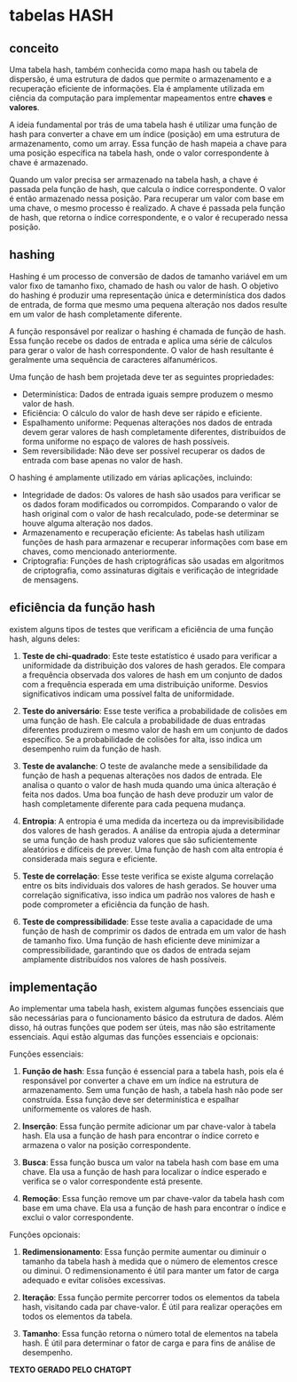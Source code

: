 # tabelas HASH

## conceito
Uma tabela hash, também conhecida como mapa hash ou tabela de dispersão, é uma estrutura de dados que permite o armazenamento e a recuperação eficiente de informações. Ela é amplamente utilizada em ciência da computação para implementar mapeamentos entre **chaves** e **valores**.

A ideia fundamental por trás de uma tabela hash é utilizar uma função de hash para converter a chave em um índice (posição) em uma estrutura de armazenamento, como um array. Essa função de hash mapeia a chave para uma posição específica na tabela hash, onde o valor correspondente à chave é armazenado.

Quando um valor precisa ser armazenado na tabela hash, a chave é passada pela função de hash, que calcula o índice correspondente. O valor é então armazenado nessa posição. Para recuperar um valor com base em uma chave, o mesmo processo é realizado. A chave é passada pela função de hash, que retorna o índice correspondente, e o valor é recuperado nessa posição.

## hashing

Hashing é um processo de conversão de dados de tamanho variável em um valor fixo de tamanho fixo, chamado de hash ou valor de hash. O objetivo do hashing é produzir uma representação única e determinística dos dados de entrada, de forma que mesmo uma pequena alteração nos dados resulte em um valor de hash completamente diferente.

A função responsável por realizar o hashing é chamada de função de hash. Essa função recebe os dados de entrada e aplica uma série de cálculos para gerar o valor de hash correspondente. O valor de hash resultante é geralmente uma sequência de caracteres alfanuméricos.

Uma função de hash bem projetada deve ter as seguintes propriedades:

- Determinística: Dados de entrada iguais sempre produzem o mesmo valor de hash.
- Eficiência: O cálculo do valor de hash deve ser rápido e eficiente.
- Espalhamento uniforme: Pequenas alterações nos dados de entrada devem gerar valores de hash completamente diferentes, distribuídos de forma uniforme no espaço de valores de hash possíveis.
- Sem reversibilidade: Não deve ser possível recuperar os dados de entrada com base apenas no valor de hash.

O hashing é amplamente utilizado em várias aplicações, incluindo:

- Integridade de dados: Os valores de hash são usados para verificar se os dados foram modificados ou corrompidos. Comparando o valor de hash original com o valor de hash recalculado, pode-se determinar se houve alguma alteração nos dados.
- Armazenamento e recuperação eficiente: As tabelas hash utilizam funções de hash para armazenar e recuperar informações com base em chaves, como mencionado anteriormente.
- Criptografia: Funções de hash criptográficas são usadas em algoritmos de criptografia, como assinaturas digitais e verificação de integridade de mensagens.

## eficiência da função hash

existem alguns tipos de testes que verificam a eficiência de uma função hash, alguns deles:

1. **Teste de chi-quadrado**: Este teste estatístico é usado para verificar a uniformidade da distribuição dos valores de hash gerados. Ele compara a frequência observada dos valores de hash em um conjunto de dados com a frequência esperada em uma distribuição uniforme. Desvios significativos indicam uma possível falta de uniformidade.

2. **Teste do aniversário**: Esse teste verifica a probabilidade de colisões em uma função de hash. Ele calcula a probabilidade de duas entradas diferentes produzirem o mesmo valor de hash em um conjunto de dados específico. Se a probabilidade de colisões for alta, isso indica um desempenho ruim da função de hash.

3. **Teste de avalanche**: O teste de avalanche mede a sensibilidade da função de hash a pequenas alterações nos dados de entrada. Ele analisa o quanto o valor de hash muda quando uma única alteração é feita nos dados. Uma boa função de hash deve produzir um valor de hash completamente diferente para cada pequena mudança.

4. **Entropia**: A entropia é uma medida da incerteza ou da imprevisibilidade dos valores de hash gerados. A análise da entropia ajuda a determinar se uma função de hash produz valores que são suficientemente aleatórios e difíceis de prever. Uma função de hash com alta entropia é considerada mais segura e eficiente.

5. **Teste de correlação**: Esse teste verifica se existe alguma correlação entre os bits individuais dos valores de hash gerados. Se houver uma correlação significativa, isso indica um padrão nos valores de hash e pode comprometer a eficiência da função de hash.

6. **Teste de compressibilidade**: Esse teste avalia a capacidade de uma função de hash de comprimir os dados de entrada em um valor de hash de tamanho fixo. Uma função de hash eficiente deve minimizar a compressibilidade, garantindo que os dados de entrada sejam amplamente distribuídos nos valores de hash possíveis.

## implementação

Ao implementar uma tabela hash, existem algumas funções essenciais que são necessárias para o funcionamento básico da estrutura de dados. Além disso, há outras funções que podem ser úteis, mas não são estritamente essenciais. Aqui estão algumas das funções essenciais e opcionais:

Funções essenciais:
1. **Função de hash**: Essa função é essencial para a tabela hash, pois ela é responsável por converter a chave em um índice na estrutura de armazenamento. Sem uma função de hash, a tabela hash não pode ser construída. Essa função deve ser determinística e espalhar uniformemente os valores de hash.

2. **Inserção**: Essa função permite adicionar um par chave-valor à tabela hash. Ela usa a função de hash para encontrar o índice correto e armazena o valor na posição correspondente.

3. **Busca**: Essa função busca um valor na tabela hash com base em uma chave. Ela usa a função de hash para localizar o índice esperado e verifica se o valor correspondente está presente.

4. **Remoção**: Essa função remove um par chave-valor da tabela hash com base em uma chave. Ela usa a função de hash para encontrar o índice e exclui o valor correspondente.

Funções opcionais:
1. **Redimensionamento**: Essa função permite aumentar ou diminuir o tamanho da tabela hash à medida que o número de elementos cresce ou diminui. O redimensionamento é útil para manter um fator de carga adequado e evitar colisões excessivas.

2. **Iteração**: Essa função permite percorrer todos os elementos da tabela hash, visitando cada par chave-valor. É útil para realizar operações em todos os elementos da tabela.

3. **Tamanho**: Essa função retorna o número total de elementos na tabela hash. É útil para determinar o fator de carga e para fins de análise de desempenho.

**TEXTO GERADO PELO CHATGPT**